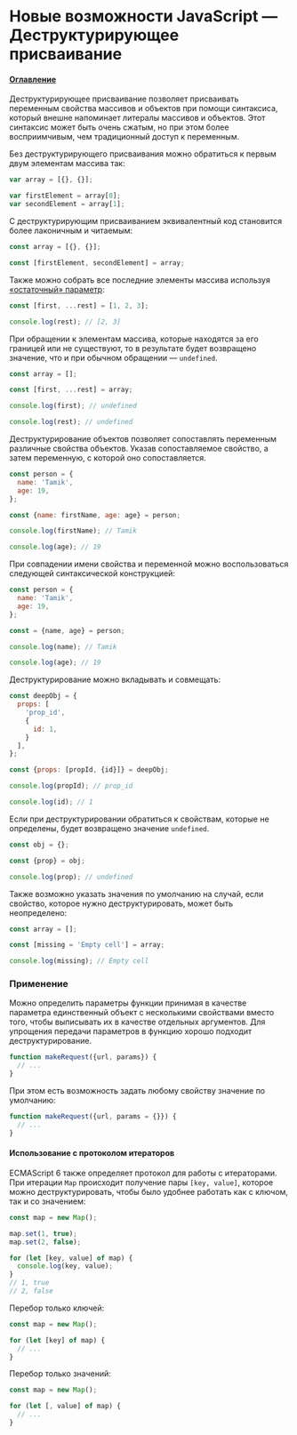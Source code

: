 # Новые возможности JavaScript — Деструктурирующее присваивание

#### [Оглавление](../../../CONTENTS.md)

Деструктурирующее присваивание позволяет присваивать переменным свойства
массивов и объектов при помощи синтаксиса, который внешне напоминает литералы
массивов и объектов. Этот синтаксис может быть очень сжатым, но при этом более
восприимчивым, чем традиционный доступ к переменным.

Без деструктурирующего присваивания можно обратиться к первым двум элементам
массива так:

```javascript
var array = [{}, {}];

var firstElement = array[0];
var secondElement = array[1];
```

С деструктурирующим присваиванием эквивалентный код становится более лаконичным и
читаемым:

```javascript
const array = [{}, {}];

const [firstElement, secondElement] = array;
```

Также можно собрать все последние элементы массива используя [&laquo;остаточный&raquo; параметр]():

```javascript
const [first, ...rest] = [1, 2, 3];

console.log(rest); // [2, 3]
```

При обращении к элементам массива, которые находятся за его границей или не
существуют, то в результате будет возвращено значение, что и при обычном обращении —
`undefined`.

```javascript
const array = [];

const [first, ...rest] = array;

console.log(first); // undefined

console.log(rest); // undefined
```

Деструктурирование объектов позволяет сопоставлять переменным различные свойства объектов.
Указав сопоставляемое свойство, а затем переменную, с которой оно сопоставляется.

```javascript
const person = {
  name: 'Tamik',
  age: 19,
};

const {name: firstName, age: age} = person;

console.log(firstName); // Tamik

console.log(age); // 19
```

При совпадении имени свойства и переменной можно воспользоваться следующей синтаксической
конструкцией:

```javascript
const person = {
  name: 'Tamik',
  age: 19,
};

const = {name, age} = person;

console.log(name); // Tamik

console.log(age); // 19
```

Деструктурирование можно вкладывать и совмещать:

```javascript
const deepObj = {
  props: [
    'prop_id',
    {
      id: 1,
    }
  ],
};

const {props: [propId, {id}]} = deepObj;

console.log(propId); // prop_id

console.log(id); // 1
```

Если при деструктурировании обратиться к свойствам, которые не определены, будет
возвращено значение `undefined`.

```javascript
const obj = {};

const {prop} = obj;

console.log(prop); // undefined
```

Также возможно указать значения по умолчанию на случай, если свойство, которое
нужно деструктурировать, может быть неопределено:

```javascript
const array = [];

const [missing = 'Empty cell'] = array;

console.log(missing); // Empty cell
```

### Применение

Можно определить параметры функции принимая в качестве параметра единственный объект
с несколькими свойствами вместо того, чтобы выписывать их в качестве отдельных аргументов.
Для упрощения передачи параметров в функцию хорошо подходит деструктурирование.

```javascript
function makeRequest({url, params}) {
  // ...
}
```

При этом есть возможность задать любому свойству значение по умолчанию:

```javascript
function makeRequest({url, params = {}}) {
  // ...
}
```

#### Использование с протоколом итераторов

ECMAScript 6 также определяет протокол для работы с итераторами. При итерации `Map`
происходит получение пары `[key, value]`, которое можно деструктурировать, чтобы было
удобнее работать как с ключом, так и со значением:

```javascript
const map = new Map();

map.set(1, true);
map.set(2, false);

for (let [key, value] of map) {
  console.log(key, value);
}
// 1, true
// 2, false
```

Перебор только ключей:

```javascript
const map = new Map();

for (let [key] of map) {
  // ...
}
```

Перебор только значений:

```javascript
const map = new Map();

for (let [, value] of map) {
  // ...
}
```
